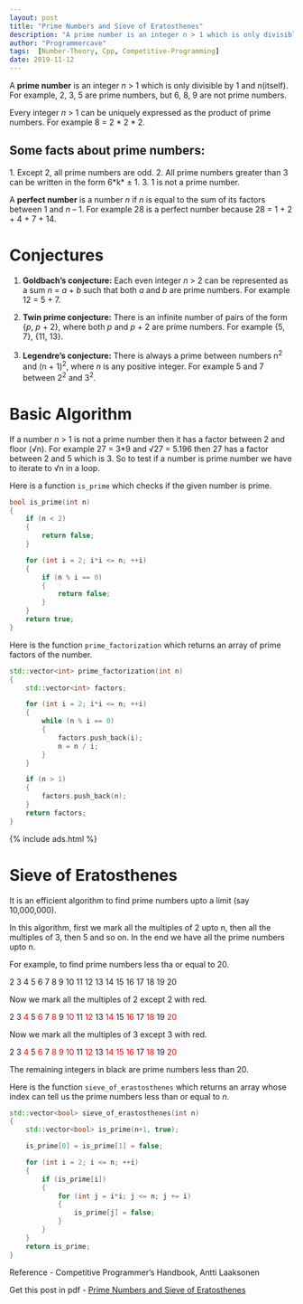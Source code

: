 ```yaml
---
layout: post
title: "Prime Numbers and Sieve of Eratosthenes"
description: "A prime number is an integer n > 1 which is only divisible by 1 and n(itself). For example, 2, 3, 5 are prime numbers, but 6, 8, 9 are not prime numbers."
author: "Programmercave"
tags:  [Number-Theory, Cpp, Competitive-Programming]
date: 2019-11-12
---
```


A **prime number** is an integer *n* > 1 which is only divisible by 1 and *n*(itself). For example, 2, 3, 5 are prime numbers, but 6, 8, 9 are not prime numbers.

Every integer *n* > 1 can be uniquely expressed as the product of prime numbers. For example 8 = 2 * 2 * 2.

<h2>Some facts about prime numbers:</h2>
   1. Except 2, all prime numbers are odd.
   2. All prime numbers greater than 3 can be written in the form 6*k* ± 1.
   3. 1 is not a prime number.

A **perfect number** is a number *n* if *n* is equal to the sum of its factors between 1 and *n* – 1. For example 28 is a perfect number because 28 = 1 + 2 + 4 + 7 + 14.

<h1>Conjectures</h1>

   1. **Goldbach’s conjecture:** Each even integer *n* > 2 can be represented as a sum *n* = *a* + *b* such that both *a* and *b* are prime numbers. For example 12 = 5 + 7.

   2. **Twin prime conjecture:** There is an infinite number of pairs of the form {*p*, *p* + 2}, where both *p* and *p* + 2 are prime numbers. For example {5, 7}, {11, 13}.

   3. **Legendre’s conjecture:** There is always a prime between numbers n<sup>2</sup> and (n + 1)<sup>2</sup>, where *n* is any positive integer. For example 5 and 7 between 2<sup>2</sup> and 3<sup>2</sup>.

<h1>Basic Algorithm</h1>

If a number *n* > 1 is not a prime number then it has a factor between 2 and floor (√n). For example 27 = 3*9 and  √27 = 5.196 then 27 has a factor between 2 and 5 which is 3. So to test if a number is prime number we have to iterate to √n in a loop.

Here is a function `is_prime` which checks if the given number is prime.

```cpp
bool is_prime(int n)
{
	if (n < 2)
	{
		return false;
	}

	for (int i = 2; i*i <= n; ++i)
	{
		if (n % i == 0)
		{
			return false;
		}
	}
	return true;
}
```

Here is the function `prime_factorization` which returns an array of prime factors of the number.

```cpp
std::vector<int> prime_factorization(int n)
{
	std::vector<int> factors;

	for (int i = 2; i*i <= n; ++i)
	{
		while (n % i == 0)
		{
			factors.push_back(i);
			n = n / i;
		}
	}

	if (n > 1)
	{
		factors.push_back(n);
	}
	return factors;
}
```

{% include ads.html %}<br/>
<h1>Sieve of Eratosthenes</h1>

It is an efficient algorithm to find prime numbers upto a limit (say 10,000,000).

In this algorithm, first we mark all the multiples of 2 upto n, then all the multiples of 3, then 5 and so on. In the end we have all the prime numbers upto n.

For example, to find prime numbers less tha or equal to 20.

2 3 4 5 6 7 8 9 10 11 12 13 14 15 16 17 18 19 20 

Now we mark all the multiples of 2 except 2 with red.

2 3 <span style="color:red">4</span> 5 <span style="color:red">6</span> 7 <span style="color:red">8</span> 9 <span style="color:red">10</span> 11 <span style="color:red">12</span> 13 <span style="color:red">14</span> 15 <span style="color:red">16</span> 17 <span style="color:red">18</span> 19 <span style="color:red">20</span> 

Now we mark all the multiples of 3 except 3 with red.

2 3 <span style="color:red">4</span> 5 <span style="color:red">6</span> 7 <span style="color:red">8</span> <span style="color:red">9</span> <span style="color:red">10</span> 11 <span style="color:red">12</span> 13 <span style="color:red">14</span> <span style="color:red">15</span> <span style="color:red">16</span> 17 <span style="color:red">18</span> 19 <span style="color:red">20</span> 

The remaining integers in black are prime numbers less than 20.

Here is the function `sieve_of_erastosthenes` which returns an array whose index can tell us the prime numbers less than or equal to *n*.

```cpp
std::vector<bool> sieve_of_erastosthenes(int n)
{
	std::vector<bool> is_prime(n+1, true);

	is_prime[0] = is_prime[1] = false;

	for (int i = 2; i <= n; ++i)
	{
		if (is_prime[i])
		{
			for (int j = i*i; j <= n; j += i)
			{
				is_prime[j] = false;
			}
		}
	}
	return is_prime;
}
```

Reference - Competitive Programmer’s Handbook, Antti Laaksonen

Get this post in pdf - [Prime Numbers and Sieve of Eratosthenes](https://www.file-up.org/6hib9eu4og14)
